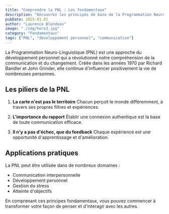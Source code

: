 ```yaml
---
title: "Comprendre la PNL : Les fondamentaux"
description: "Découvrez les principes de base de la Programmation Neuro-Linguistique et comment elle peut transformer votre vie"
pubDate: 2025-01-01
author: "Laurence Blondeau"
image: "./img/hero3.jpg"
category: "Fondamentaux"
tags: ["PNL", "développement personnel", "communication"]
---
```


La Programmation Neuro-Linguistique (PNL) est une approche du développement personnel qui a révolutionné notre compréhension de la communication et du changement. Créée dans les années 1970 par Richard Bandler et John Grinder, elle continue d'influencer positivement la vie de nombreuses personnes.

## Les piliers de la PNL

1. **La carte n'est pas le territoire**
   Chacun perçoit le monde différemment, à travers ses propres filtres et expériences.

2. **L'importance du rapport**
   Établir une connexion authentique est la base de toute communication efficace.

3. **Il n'y a pas d'échec, que du feedback**
   Chaque expérience est une opportunité d'apprentissage et d'amélioration.

## Applications pratiques

La PNL peut être utilisée dans de nombreux domaines :

- Communication interpersonnelle
- Développement personnel
- Gestion du stress
- Atteinte d'objectifs

En comprenant ces principes fondamentaux, vous pouvez commencer à transformer votre façon de penser et d'interagir avec les autres.
